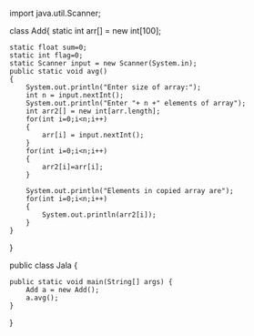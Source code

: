 import java.util.Scanner;

class Add{
	static int arr[] = new int[100];
	
	static float sum=0;
	static int flag=0;
	static Scanner input = new Scanner(System.in);
	public static void avg()
	{
		System.out.println("Enter size of array:");
		int n = input.nextInt();
		System.out.println("Enter "+ n +" elements of array");
		int arr2[] = new int[arr.length];
		for(int i=0;i<n;i++)
		{
			arr[i] = input.nextInt();
		}
		for(int i=0;i<n;i++)
		{
			arr2[i]=arr[i];
		}
		
		System.out.println("Elements in copied array are");
		for(int i=0;i<n;i++)
		{
			System.out.println(arr2[i]);
		}
	}
}

public class Jala {

	public static void main(String[] args) {
		Add a = new Add();
		a.avg();
	}
}
